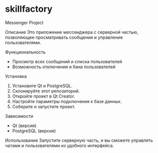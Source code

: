 # skillfactory

 Messenger Project
 
Описание
Это приложение мессенджера с серверной частью, позволяющее просматривать сообщения и управление пользователями.

 Функциональность
- Просмотр всех сообщений и списка пользователей
- Возможность отключения и бана пользователей

 Установка
1. Установите Qt и PostgreSQL.
2. Склонируйте этот репозиторий.
3. Откройте проект в Qt Creator.
4. Настройте параметры подключения к базе данных.
5. Соберите и запустите проект.

 Зависимости
- Qt (версия)
- PostgreSQL (версия)

 Использование
Запустите серверную часть, и вы сможете управлять чатами и пользователями из удобного интерфейса.
